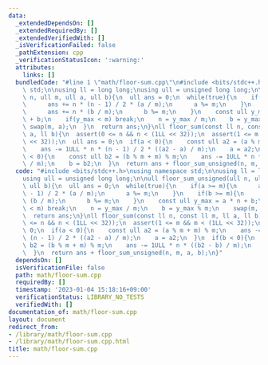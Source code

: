 ```yaml
---
data:
  _extendedDependsOn: []
  _extendedRequiredBy: []
  _extendedVerifiedWith: []
  _isVerificationFailed: false
  _pathExtension: cpp
  _verificationStatusIcon: ':warning:'
  attributes:
    links: []
  bundledCode: "#line 1 \"math/floor-sum.cpp\"\n#include <bits/stdc++.h>\nusing namespace\
    \ std;\n\nusing ll = long long;\nusing ull = unsigned long long;\n\null floor_sum_unsigned(ull\
    \ n, ull m, ull a, ull b){\n  ull ans = 0;\n  while(true){\n    if(a >= m){\n\
    \      ans += n * (n - 1) / 2 * (a / m);\n      a %= m;\n    }\n    if(b >= m){\n\
    \      ans += n * (b / m);\n      b %= m;\n    }\n    const ull y_max = a * n\
    \ + b;\n    if(y_max < m) break;\n    n = y_max / m;\n    b = y_max % m;\n   \
    \ swap(m, a);\n  }\n  return ans;\n}\nll floor_sum(const ll n, const ll m, ll\
    \ a, ll b){\n  assert(0 <= n && n < (1LL << 32));\n  assert(1 <= m && m < (1LL\
    \ << 32));\n  ull ans = 0;\n  if(a < 0){\n    const ull a2 = (a % m + m) % m;\n\
    \    ans -= 1ULL * n * (n - 1) / 2 * ((a2 - a) / m);\n    a = a2;\n  }\n  if(b\
    \ < 0){\n    const ull b2 = (b % m + m) % m;\n    ans -= 1ULL * n * ((b2 - b)\
    \ / m);\n    b = b2;\n  }\n  return ans + floor_sum_unsigned(n, m, a, b);\n}\n"
  code: "#include <bits/stdc++.h>\nusing namespace std;\n\nusing ll = long long;\n\
    using ull = unsigned long long;\n\null floor_sum_unsigned(ull n, ull m, ull a,\
    \ ull b){\n  ull ans = 0;\n  while(true){\n    if(a >= m){\n      ans += n * (n\
    \ - 1) / 2 * (a / m);\n      a %= m;\n    }\n    if(b >= m){\n      ans += n *\
    \ (b / m);\n      b %= m;\n    }\n    const ull y_max = a * n + b;\n    if(y_max\
    \ < m) break;\n    n = y_max / m;\n    b = y_max % m;\n    swap(m, a);\n  }\n\
    \  return ans;\n}\nll floor_sum(const ll n, const ll m, ll a, ll b){\n  assert(0\
    \ <= n && n < (1LL << 32));\n  assert(1 <= m && m < (1LL << 32));\n  ull ans =\
    \ 0;\n  if(a < 0){\n    const ull a2 = (a % m + m) % m;\n    ans -= 1ULL * n *\
    \ (n - 1) / 2 * ((a2 - a) / m);\n    a = a2;\n  }\n  if(b < 0){\n    const ull\
    \ b2 = (b % m + m) % m;\n    ans -= 1ULL * n * ((b2 - b) / m);\n    b = b2;\n\
    \  }\n  return ans + floor_sum_unsigned(n, m, a, b);\n}"
  dependsOn: []
  isVerificationFile: false
  path: math/floor-sum.cpp
  requiredBy: []
  timestamp: '2023-01-04 15:18:16+09:00'
  verificationStatus: LIBRARY_NO_TESTS
  verifiedWith: []
documentation_of: math/floor-sum.cpp
layout: document
redirect_from:
- /library/math/floor-sum.cpp
- /library/math/floor-sum.cpp.html
title: math/floor-sum.cpp
---
```

